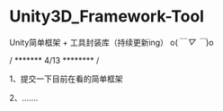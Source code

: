 # Unity3D_Framework-Tool
Unity简单框架 + 工具封装库（持续更新ing）    o(*￣ ▽ ￣*)o 

/ ******* 4/13 ******** /

1、提交一下目前在看的简单框架

2、.......
